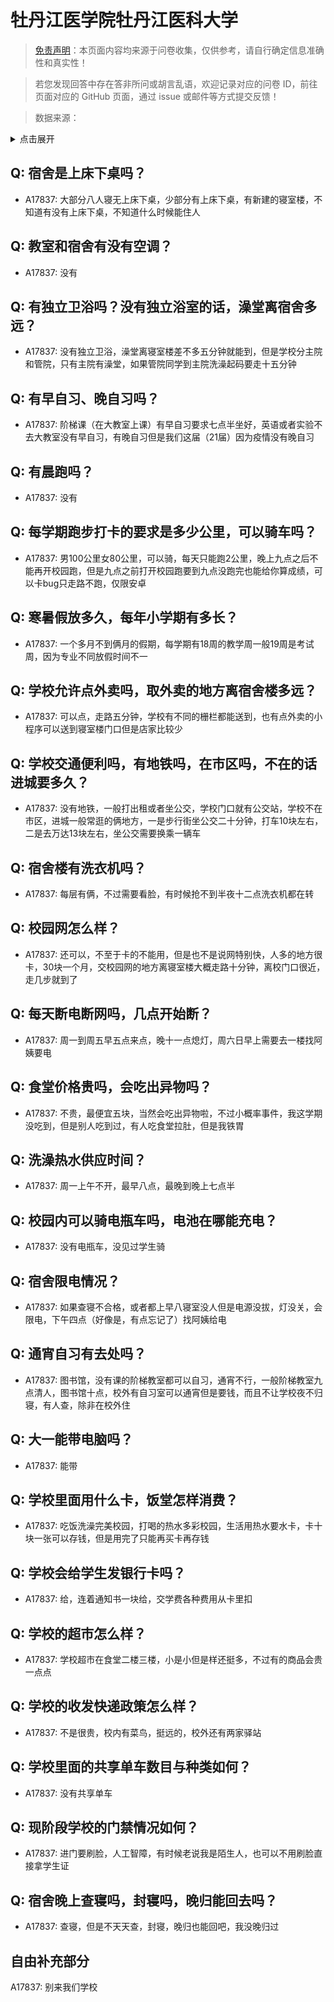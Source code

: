 # 牡丹江医学院牡丹江医科大学

> [免责声明](https://colleges.chat/#_3)：本页面内容均来源于问卷收集，仅供参考，请自行确定信息准确性和真实性！

> 若您发现回答中存在答非所问或胡言乱语，欢迎记录对应的问卷 ID，前往页面对应的 GitHub 页面，通过 issue 或邮件等方式提交反馈！

> 数据来源：

<details><summary>点击展开</summary>
<ul>
<li>A17837: 1833722589@qq.com (2023 年 06 月)</li>
</ul>
</details>

## Q: 宿舍是上床下桌吗？

- A17837: 大部分八人寝无上床下桌，少部分有上床下桌，有新建的寝室楼，不知道有没有上床下桌，不知道什么时候能住人

## Q: 教室和宿舍有没有空调？

- A17837: 没有

## Q: 有独立卫浴吗？没有独立浴室的话，澡堂离宿舍多远？

- A17837: 没有独立卫浴，澡堂离寝室楼差不多五分钟就能到，但是学校分主院和管院，只有主院有澡堂，如果管院同学到主院洗澡起码要走十五分钟

## Q: 有早自习、晚自习吗？

- A17837: 阶梯课（在大教室上课）有早自习要求七点半坐好，英语或者实验不去大教室没有早自习，有晚自习但是我们这届（21届）因为疫情没有晚自习

## Q: 有晨跑吗？

- A17837: 没有

## Q: 每学期跑步打卡的要求是多少公里，可以骑车吗？

- A17837: 男100公里女80公里，可以骑，每天只能跑2公里，晚上九点之后不能再开校园跑，但是九点之前打开校园跑要到九点没跑完也能给你算成绩，可以卡bug只走路不跑，仅限安卓

## Q: 寒暑假放多久，每年小学期有多长？

- A17837: 一个多月不到俩月的假期，每学期有18周的教学周一般19周是考试周，因为专业不同放假时间不一

## Q: 学校允许点外卖吗，取外卖的地方离宿舍楼多远？

- A17837: 可以点，走路五分钟，学校有不同的栅栏都能送到，也有点外卖的小程序可以送到寝室楼门口但是店家比较少

## Q: 学校交通便利吗，有地铁吗，在市区吗，不在的话进城要多久？

- A17837: 没有地铁，一般打出租或者坐公交，学校门口就有公交站，学校不在市区，进城一般常逛的俩地方，一是步行街坐公交二十分钟，打车10块左右，二是去万达13块左右，坐公交需要换乘一辆车

## Q: 宿舍楼有洗衣机吗？

- A17837: 每层有俩，不过需要看脸，有时候抢不到半夜十二点洗衣机都在转

## Q: 校园网怎么样？

- A17837: 还可以，不至于卡的不能用，但是也不是说网特别快，人多的地方很卡，30块一个月，交校园网的地方离寝室楼大概走路十分钟，离校门口很近，走几步就到了

## Q: 每天断电断网吗，几点开始断？

- A17837: 周一到周五早五点来点，晚十一点熄灯，周六日早上需要去一楼找阿姨要电

## Q: 食堂价格贵吗，会吃出异物吗？

- A17837: 不贵，最便宜五块，当然会吃出异物啦，不过小概率事件，我这学期没吃到，但是别人吃到过，有人吃食堂拉肚，但是我铁胃

## Q: 洗澡热水供应时间？

- A17837: 周一上午不开，最早八点，最晚到晚上七点半

## Q: 校园内可以骑电瓶车吗，电池在哪能充电？

- A17837: 没有电瓶车，没见过学生骑

## Q: 宿舍限电情况？

- A17837: 如果查寝不合格，或者都上早八寝室没人但是电源没拔，灯没关，会限电，下午四点（好像是，有点忘记了）找阿姨给电

## Q: 通宵自习有去处吗？

- A17837: 图书馆，没有课的阶梯教室都可以自习，通宵不行，一般阶梯教室九点清人，图书馆十点，校外有自习室可以通宵但是要钱，而且不让学校夜不归寝，有人查，除非在校外住

## Q: 大一能带电脑吗？

- A17837: 能带

## Q: 学校里面用什么卡，饭堂怎样消费？

- A17837: 吃饭洗澡完美校园，打喝的热水多彩校园，生活用热水要水卡，卡十块一张可以存钱，但是用完了只能再买卡再存钱

## Q: 学校会给学生发银行卡吗？

- A17837: 给，连着通知书一块给，交学费各种费用从卡里扣

## Q: 学校的超市怎么样？

- A17837: 学校超市在食堂二楼三楼，小是小但是样还挺多，不过有的商品会贵一点点

## Q: 学校的收发快递政策怎么样？

- A17837: 不是很贵，校内有菜鸟，挺远的，校外还有两家驿站

## Q: 学校里面的共享单车数目与种类如何？

- A17837: 没有共享单车

## Q: 现阶段学校的门禁情况如何？

- A17837: 进门要刷脸，人工智障，有时候老说我是陌生人，也可以不用刷脸直接拿学生证

## Q: 宿舍晚上查寝吗，封寝吗，晚归能回去吗？

- A17837: 查寝，但是不天天查，封寝，晚归也能回吧，我没晚归过

## 自由补充部分

A17837: 别来我们学校